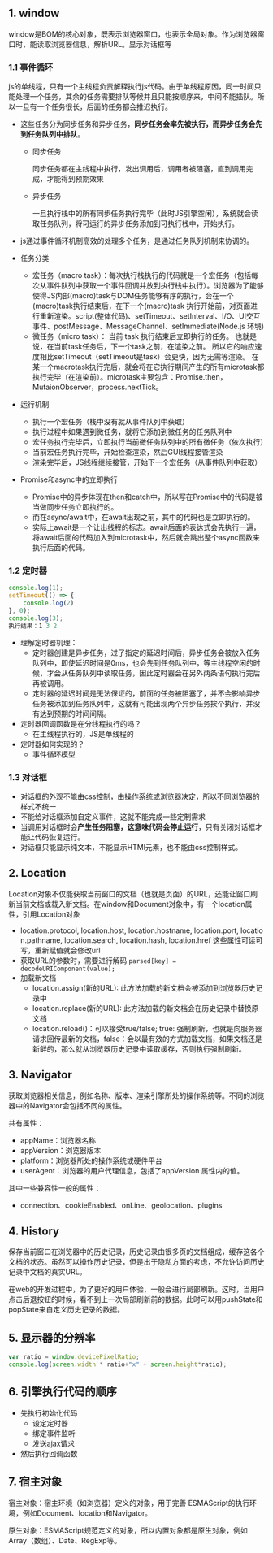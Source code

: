 ## 1. window

window是BOM的核心对象，既表示浏览器窗口，也表示全局对象。作为浏览器窗口时，能读取浏览器信息，解析URL。显示对话框等 



### 1.1 事件循环

js的单线程，只有一个主线程负责解释执行js代码。由于单线程原因，同一时间只能处理一个任务，其余的任务需要排队等候并且只能按顺序来，中间不能插队。所以一旦有一个任务很长，后面的任务都会推迟执行。 

- 这些任务分为同步任务和异步任务，**同步任务会率先被执行，而异步任务会先到任务队列中排队**。 
  - 同步任务 

    同步任务都在主线程中执行，发出调用后，调用者被阻塞，直到调用完成，才能得到预期效果 

  - 异步任务

    一旦执行栈中的所有同步任务执行完毕（此时JS引擎空闲），系统就会读取任务队列，将可运行的异步任务添加到可执行栈中，开始执行。 

- js通过事件循环机制高效的处理多个任务，是通过任务队列机制来协调的。 

- 任务分类 

  - 宏任务（macro task）：每次执行栈执行的代码就是一个宏任务（包括每次从事件队列中获取一个事件回调并放到执行栈中执行）。浏览器为了能够使得JS内部(macro)task与DOM任务能够有序的执行，会在一个(macro)task执行结束后，在下一个(macro)task 执行开始前，对页面进行重新渲染。script(整体代码)、setTimeout、setInterval、I/O、UI交互事件、postMessage、MessageChannel、setImmediate(Node.js 环境) 
  - 微任务（micro task）： 当前 task 执行结束后立即执行的任务。 也就是说，在当前task任务后，下一个task之前，在渲染之前。 所以它的响应速度相比setTimeout（setTimeout是task）会更快，因为无需等渲染。 在某一个macrotask执行完后，就会将在它执行期间产生的所有microtask都执行完毕（在渲染前）。microtask主要包含：Promise.then，MutaionObserver，process.nextTick。 

- 运行机制 

  - 执行一个宏任务（栈中没有就从事件队列中获取）
  - 执行过程中如果遇到微任务，就将它添加到微任务的任务队列中
  - 宏任务执行完毕后，立即执行当前微任务队列中的所有微任务（依次执行）
  - 当前宏任务执行完毕，开始检查渲染，然后GUI线程接管渲染
  - 渲染完毕后，JS线程继续接管，开始下一个宏任务（从事件队列中获取） 

- Promise和async中的立即执行 

  - Promise中的异步体现在then和catch中，所以写在Promise中的代码是被当做同步任务立即执行的。
  - 而在async/await中，在await出现之前，其中的代码也是立即执行的。
  - 实际上await是一个让出线程的标志。await后面的表达式会先执行一遍，将await后面的代码加入到microtask中，然后就会跳出整个async函数来执行后面的代码。 



### 1.2 定时器

```js
console.log(1);
setTimeout(() => {
    console.log(2)
}, 0);
console.log(3);
执行结果：1 3 2
```

- 理解定时器机理：
  - 定时器创建是异步任务，过了指定的延迟时间后，异步任务会被放入任务队列中，即使延迟时间是0ms，也会先到任务队列中，等主线程空闲的时候，才会从任务队列中读取任务，因此定时器会在另外两条语句执行完后再被调用。
  - 定时器的延迟时间是无法保证的，前面的任务被阻塞了，并不会影响异步任务被添加到任务队列中，这就有可能出现两个异步任务挨个执行，并没有达到预期的时间间隔。 
- 定时器回调函数是在分线程执行的吗？
  - 在主线程执行的，JS是单线程的
- 定时器如何实现的？
  - 事件循环模型

### 1.3 对话框

- 对话框的外观不能由css控制，由操作系统或浏览器决定，所以不同浏览器的样式不统一
- 不能给对话框添加自定义事件，这就不能完成一些定制需求
- 当调用对话框时会**产生任务阻塞，这意味代码会停止运行**，只有关闭对话框才能让代码恢复运行。
- 对话框只能显示纯文本，不能显示HTMl元素，也不能由css控制样式。 



## 2. Location 

Location对象不仅能获取当前窗口的文档（也就是页面）的URL，还能让窗口刷新当前文档或载入新文档。在window和Document对象中，有一个location属性，引用Location对象 

- location.protocol, location.host, location.hostname, location.port, location.pathname, location.search, location.hash, location.href 这些属性可读可写，重新赋值就会修改url 
- 获取URL的参数时，需要进行解码 `parsed[key] = decodeURIComponent(value); `
- 加载新文档
  - location.assign(新的URL): 此方法加载的新文档会被添加到浏览器历史记录中 
  - location.replace(新的URL): 此方法加载的新文档会在历史记录中替换原文档 
  - location.reload()：可以接受true/false; true: 强制刷新，也就是向服务器请求回传最新的文档，false：会以最有效的方式加载文档，如果文档还是新鲜的，那么就从浏览器历史记录中读取缓存，否则执行强制刷新。 

## 3. Navigator

获取浏览器相关信息，例如名称、版本、渲染引擎所处的操作系统等。不同的浏览器中的Navigator会包括不同的属性。 

共有属性：

- appName：浏览器名称
- appVersion：浏览器版本
- platform：浏览器所处的操作系统或硬件平台
- userAgent：浏览器的用户代理信息，包括了appVersion 属性内的值。 

其中一些兼容性一般的属性：

- connection、cookieEnabled、onLine、geolocation、plugins 

## 4. History

保存当前窗口在浏览器中的历史记录，历史记录由很多页的文档组成，缓存这各个文档的状态。虽然可以操作历史记录，但是出于隐私方面的考虑，不允许访问历史记录中文档的真实URL。

在web的开发过程中，为了更好的用户体验，一般会进行局部刷新。这时，当用户点击后退按钮的时候，看不到上一次局部刷新前的数据。此时可以用pushState和popState来自定义历史记录的数据。 



## 5. 显示器的分辨率 

```js
var ratio = window.devicePixelRatio;
console.log(screen.width * ratio+"x" + screen.height*ratio);
```





## 6. 引擎执行代码的顺序

- 先执行初始化代码
  - 设定定时器
  - 绑定事件监听
  - 发送ajax请求
- 然后执行回调函数



## 7. 宿主对象

宿主对象：宿主环境（如浏览器）定义的对象，用于完善 ESMAScript的执行环境，例如Document、location和Navigator。 

原生对象：ESMAScript规范定义的对象，所以内置对象都是原生对象，例如Array（数组）、Date、RegExp等。





